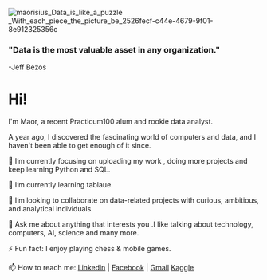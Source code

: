 
![maorisius_Data_is_like_a_puzzle _With_each_piece_the_picture_be_2526fecf-c44e-4679-9f01-8e912325356c](https://user-images.githubusercontent.com/117736223/218344200-8b7eecb5-8c0b-4ad1-8394-f91d696ebd10.png)

### "Data is the most valuable asset in any organization."
  -Jeff Bezos

# Hi! 


I'm Maor, a recent Practicum100 alum and rookie data analyst.


A year ago, I discovered the fascinating world of computers and data, and I haven't been able to get enough of it since.


🔭 I’m currently focusing on uploading my work , doing more projects and keep learning Python and SQL.

🌱 I’m currently learning tablaue.

👯 I’m looking to collaborate on data-related projects with curious, ambitious, and analytical individuals.

💬 Ask me about anything that interests you .I like talking about technology, computers, AI, science and many more.
 
⚡ Fun fact: I enjoy playing chess & mobile games.

📫 How to reach me: [Linkedin](https://www.linkedin.com/in/maor-ohayon) | [Facebook](https://www.facebook.com/maor.ohayon.10) | [Gmail](mailto:ohayonmaor@gmail.com)
                    [Kaggle](https://www.kaggle.com/maorohayon)

<!--
**Maorisus/Maorisus** is a ✨ _special_ ✨ repository because its `README.md` (this file) appears on your GitHub profile.

Here are some ideas to get you started:

- 🔭 I’m currently working on:
 - Uploading my projects
 - 
- 🌱 I’m currently learning tablaue
- 👯 I’m looking to collaborate on ...
- 🤔 I’m looking for help with ...
- 💬 Ask me about ...
- 📫 How to reach me: ...
- 😄 Pronouns: ...
- ⚡ Fun fact: ...
-->
